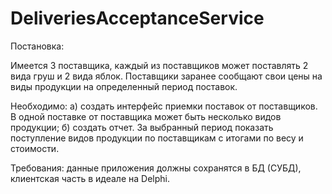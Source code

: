 # DeliveriesAcceptanceService
Постановка:

Имеется 3 поставщика, каждый из поставщиков может поставлять 2 вида груш и 2 вида яблок. Поставщики заранее сообщают свои цены на виды продукции на определенный период поставок.

Необходимо: 
  а) создать интерфейс приемки поставок от поставщиков. В одной поставке от поставщика может быть несколько видов продукции;
  б) создать отчет. За выбранный период показать поступление видов продукции по поставщикам с итогами по весу и стоимости.

Требования: данные приложения должны сохранятся в БД (СУБД), клиентская часть в идеале на Delphi.
